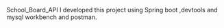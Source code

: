 School_Board_API
I developed this project using Spring boot ,devtools and mysql workbench and postman.
